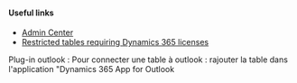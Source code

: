 #### Useful links
- [Admin Center](https://admin.powerplatform.microsoft.com/home)
- [Restricted tables requiring Dynamics 365 licenses](https://learn.microsoft.com/en-us/power-apps/maker/data-platform/data-platform-restricted-entities)  

Plug-in outlook : Pour connecter une table à outlook : rajouter la table dans l'application "Dynamics 365 App for Outlook
